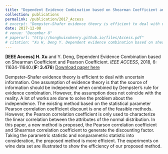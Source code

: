 ```yaml
---
title: "Dependent Evidence Combination based on Shearman Coefficient and Pearson Coefficient."
collection: publications
permalink: /publication/2017_Access
# excerpt: "Dempster–Shafer evidence theory is efficient to deal with uncertain information. One assumption of evidence theory is that the source of information should be independent when combined by Dempster’s rule for evidence combination. However, the assumption does not coincide with the reality. A lot of works are done to solve the problem about the independence. The existing method based on the statistical parameter Pearson correlation coefficient discount is one of the feasible methods. However, the Pearson correlation coefficient is only used to characterize the linear correlation between the attributes of the normal distribution. In this paper, a new method is proposed, the Pearson correlation coefficient and Shearman correlation coefficient to generate the discounting factor. Taking the parametric statistic and nonparametric statistic into consideration, the proposed method is more efficient. The experiments on wine data set are illustrated to show the efficiency of our proposed method."
date: 2017-12-08
# venue: "December 8"
# paperurl: "http://honghuixuhenry.github.io/files/Access.pdf"
# citation: "Xu H, Deng Y. Dependent evidence combination based on shearman coefficient and pearson coefficient[J]. Ieee Access, 2017, 6: 11634-11640."
---
```


**[IEEE Access]** **H. Xu** and Y. Deng, Dependent Evidence Combination based on Shearman Coefficient and Pearson Coefficient. _IEEE ACCESS_, 2018, 6: 11634-11640.(**IF: 3.476**) [Download paper here](http://honghuixuhenry.github.io/files/Access.pdf)

Dempster–Shafer evidence theory is efficient to deal with uncertain information. One assumption of evidence theory is that the source of information should be independent when combined by Dempster’s rule for evidence combination. However, the assumption does not coincide with the reality. A lot of works are done to solve the problem about the independence. The existing method based on the statistical parameter Pearson correlation coefficient discount is one of the feasible methods. However, the Pearson correlation coefficient is only used to characterize the linear correlation between the attributes of the normal distribution. In this paper, a new method is proposed, the Pearson correlation coefficient and Shearman correlation coefficient to generate the discounting factor. Taking the parametric statistic and nonparametric statistic into consideration, the proposed method is more efficient. The experiments on wine data set are illustrated to show the efficiency of our proposed method.

<!-- Recommended citation: Xu H, Deng Y. Dependent evidence combination based on shearman coefficient and pearson coefficient[J]. Ieee Access, 2017, 6: 11634-11640. -->
